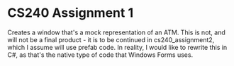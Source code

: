 # CS240 Assignment 1

Creates a window that's a mock representation of an ATM.
This is not, and will not be a final product - it is to be continued in cs240_assignment2, which I assume will use prefab code.
In reality, I would like to rewrite this in C#, as that's the native type of code that Windows Forms uses.
